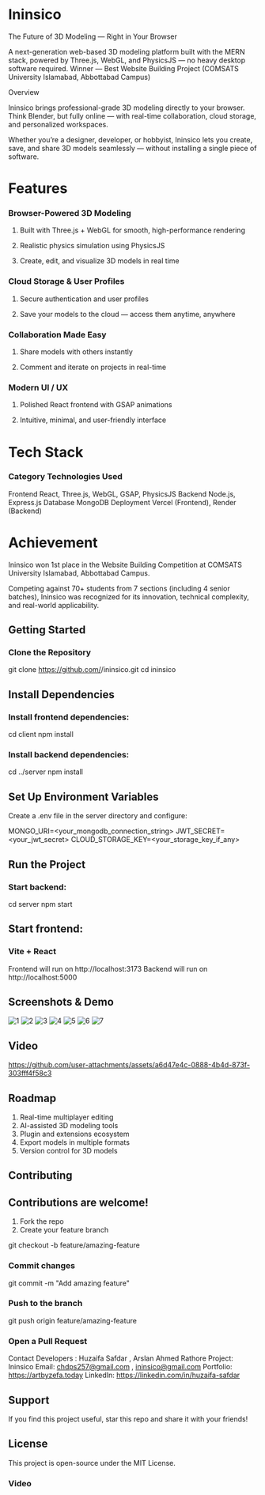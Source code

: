 # Ininsico 
The Future of 3D Modeling — Right in Your Browser

A next-generation web-based 3D modeling platform built with the MERN stack, powered by Three.js, WebGL, and PhysicsJS — no heavy desktop software required.
 Winner — Best Website Building Project (COMSATS University Islamabad, Abbottabad Campus)

 Overview

Ininsico brings professional-grade 3D modeling directly to your browser. Think Blender, but fully online — with real-time collaboration, cloud storage, and personalized workspaces.

Whether you’re a designer, developer, or hobbyist, Ininsico lets you create, save, and share 3D models seamlessly — without installing a single piece of software.

# Features
### Browser-Powered 3D Modeling

1. Built with Three.js + WebGL for smooth, high-performance rendering

2. Realistic physics simulation using PhysicsJS

3. Create, edit, and visualize 3D models in real time

### Cloud Storage & User Profiles

1. Secure authentication and user profiles

2. Save your models to the cloud — access them anytime, anywhere

### Collaboration Made Easy

1. Share models with others instantly

2. Comment and iterate on projects in real-time

### Modern UI / UX

1. Polished React frontend with GSAP animations

2. Intuitive, minimal, and user-friendly interface

# Tech Stack
### Category	         Technologies Used
Frontend	         React, Three.js, WebGL, GSAP, PhysicsJS
Backend	           Node.js, Express.js
Database	         MongoDB
Deployment	       Vercel (Frontend), Render (Backend)

# Achievement

Ininsico won 1st place in the Website Building Competition at COMSATS University Islamabad, Abbottabad Campus.

Competing against 70+ students from 7 sections (including 4 senior batches), Ininsico was recognized for its innovation, technical complexity, and real-world applicability.


## Getting Started
### Clone the Repository

git clone https://github.com/<your-username>/ininsico.git
cd ininsico

## Install Dependencies
### Install frontend dependencies:

cd client
npm install

### Install backend dependencies:

cd ../server
npm install

## Set Up Environment Variables

Create a .env file in the server directory and configure:

MONGO_URI=<your_mongodb_connection_string>
JWT_SECRET=<your_jwt_secret>
CLOUD_STORAGE_KEY=<your_storage_key_if_any>

## Run the Project
### Start backend: 

cd server
npm start

## Start frontend: 

### Vite + React

Frontend will run on http://localhost:3173
Backend will run on http://localhost:5000

## Screenshots & Demo

![1](https://github.com/user-attachments/assets/84e2af3e-8c6c-47d8-a8e8-3b55617e244b)
![2](https://github.com/user-attachments/assets/da1ae86f-54fb-4f6e-b590-914785c75700)
![3](https://github.com/user-attachments/assets/86f022e4-7c5c-47f2-b4a9-be74b4259527)
![4](https://github.com/user-attachments/assets/f4414978-af95-4843-913e-f31d08e8833f)
![5](https://github.com/user-attachments/assets/66f9dcd6-e1af-4fe7-8955-83206b1c9b9c)
![6](https://github.com/user-attachments/assets/6a41f682-8128-4c66-b10d-2fc41b8f4383)
![7](https://github.com/user-attachments/assets/06191a9c-85d9-4136-b931-29148e55b163)

## Video 

https://github.com/user-attachments/assets/a6d47e4c-0888-4b4d-873f-303fff4f58c3

## Roadmap

1. Real-time multiplayer editing
2. AI-assisted 3D modeling tools
3. Plugin and extensions ecosystem
4. Export models in multiple formats
5. Version control for 3D models

## Contributing

## Contributions are welcome!

1. Fork the repo
2. Create your feature branch

git checkout -b feature/amazing-feature

### Commit changes

git commit -m "Add amazing feature"

### Push to the branch

git push origin feature/amazing-feature

### Open a Pull Request


Contact
Developers : Huzaifa Safdar , Arslan Ahmed Rathore
Project: Ininsico
Email: chdps257@gmail.com , ininsico@gmail.com
Portfolio: https://artbyzefa.today
LinkedIn: https://linkedin.com/in/huzaifa-safdar

## Support

If you find this project useful, star this repo and share it with your friends!

## License

This project is open-source under the MIT License.









### Video


